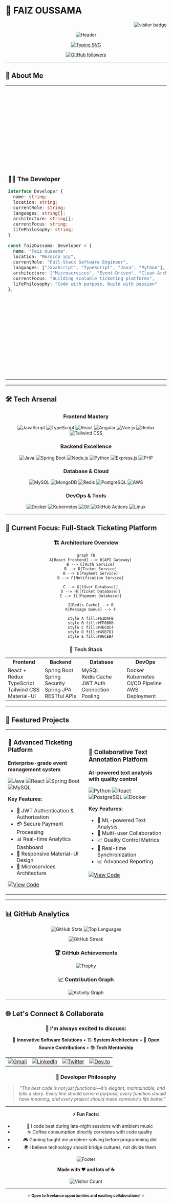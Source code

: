 # 💫 FAIZ OUSSAMA
<p align="right">
  <img src="https://visitor-badge.laobi.icu/badge?page_id=faiz-oussama.faiz-oussama" alt="visitor badge" />
</p>

<div align="center">
  
  ![Header](https://capsule-render.vercel.app/api?type=waving&color=0:667eea,100:764ba2&height=300&section=header&text=FAIZ%20OUSSAMA&fontSize=80&fontColor=fff&animation=fadeIn&fontAlignY=38&desc=Full-Stack%20Developer%20%7C%20Software%20Architect%20%7C%20Digital%20Craftsman&descAlignY=55&descSize=18)
  
  [![Typing SVG](https://readme-typing-svg.herokuapp.com?font=JetBrains+Mono&weight=600&size=28&duration=3000&pause=1000&color=667EEA&center=true&vCenter=true&multiline=false&width=800&height=100&lines=Building+the+Future%2C+One+Line+at+a+Time;Passionate+Full-Stack+Developer+from+Morocco+%F0%9F%87%B2%F0%9F%87%A6;Crafting+Digital+Solutions+That+Matter)](https://git.io/typing-svg)
  
  [![GitHub followers](https://img.shields.io/github/followers/faiz-oussama?style=for-the-badge&color=667eea&labelColor=1e1e2e)](https://github.com/faiz-oussama)
  
</div>

---

## 🚀 About Me

<table>
<tr>
<td width="50%">

### 👨‍💻 The Developer

```typescript
interface Developer {
  name: string;
  location: string;
  currentRole: string;
  languages: string[];
  architecture: string[];
  currentFocus: string;
  lifePhilosophy: string;
}

const faizOussama: Developer = {
  name: "Faiz Oussama",
  location: "Morocco 🇲🇦",
  currentRole: "Full-Stack Software Engineer",
  languages: ["JavaScript", "TypeScript", "Java", "Python"],
  architecture: ["Microservices", "Event-Driven", "Clean Architecture"],
  currentFocus: "Building scalable ticketing platforms",
  lifePhilosophy: "Code with purpose, build with passion"
};
```

</td>
<td width="50%">

### 🎯 What Drives Me

🔥 **Passion:** Creating software that solves real-world problems  
🌱 **Learning:** Always staying ahead of the technology curve  
🤝 **Community:** Contributing to open-source and mentoring developers  
💡 **Innovation:** Turning complex ideas into elegant solutions  
🎨 **Craft:** Writing clean, maintainable, and scalable code  

### 📫 Quick Connect
[![LinkedIn](https://img.shields.io/badge/-LinkedIn-0A66C2?style=flat-square&logo=linkedin&logoColor=white)](https://linkedin.com/in/oussama-faiz)
[![Email](https://img.shields.io/badge/-Email-EA4335?style=flat-square&logo=gmail&logoColor=white)](mailto:faizouss123@gmail.com)
[![Twitter](https://img.shields.io/badge/-Twitter-1DA1F2?style=flat-square&logo=twitter&logoColor=white)](https://twitter.com/faiz_oussama)

</td>
</tr>
</table>

---

## 🛠️ Tech Arsenal

<div align="center">

### Frontend Mastery
![JavaScript](https://img.shields.io/badge/-JavaScript-F7DF1E?style=for-the-badge&logo=javascript&logoColor=black)
![TypeScript](https://img.shields.io/badge/-TypeScript-3178C6?style=for-the-badge&logo=typescript&logoColor=white)
![React](https://img.shields.io/badge/-React-61DAFB?style=for-the-badge&logo=react&logoColor=black)
![Angular](https://img.shields.io/badge/-Angular-DD0031?style=for-the-badge&logo=angular&logoColor=white)
![Vue.js](https://img.shields.io/badge/-Vue.js-4FC08D?style=for-the-badge&logo=vue.js&logoColor=white)
![Redux](https://img.shields.io/badge/-Redux-764ABC?style=for-the-badge&logo=redux&logoColor=white)
![Tailwind CSS](https://img.shields.io/badge/-Tailwind_CSS-38B2AC?style=for-the-badge&logo=tailwind-css&logoColor=white)

### Backend Excellence
![Java](https://img.shields.io/badge/-Java-007396?style=for-the-badge&logo=java&logoColor=white)
![Spring Boot](https://img.shields.io/badge/-Spring_Boot-6DB33F?style=for-the-badge&logo=spring-boot&logoColor=white)
![Node.js](https://img.shields.io/badge/-Node.js-339933?style=for-the-badge&logo=node.js&logoColor=white)
![Python](https://img.shields.io/badge/-Python-3776AB?style=for-the-badge&logo=python&logoColor=white)
![Express.js](https://img.shields.io/badge/-Express.js-000000?style=for-the-badge&logo=express&logoColor=white)
![PHP](https://img.shields.io/badge/-PHP-777BB4?style=for-the-badge&logo=php&logoColor=white)

### Database & Cloud
![MySQL](https://img.shields.io/badge/-MySQL-4479A1?style=for-the-badge&logo=mysql&logoColor=white)
![MongoDB](https://img.shields.io/badge/-MongoDB-47A248?style=for-the-badge&logo=mongodb&logoColor=white)
![Redis](https://img.shields.io/badge/-Redis-DC382D?style=for-the-badge&logo=redis&logoColor=white)
![PostgreSQL](https://img.shields.io/badge/-PostgreSQL-336791?style=for-the-badge&logo=postgresql&logoColor=white)
![AWS](https://img.shields.io/badge/-AWS-232F3E?style=for-the-badge&logo=amazon-aws&logoColor=white)

### DevOps & Tools
![Docker](https://img.shields.io/badge/-Docker-2496ED?style=for-the-badge&logo=docker&logoColor=white)
![Kubernetes](https://img.shields.io/badge/-Kubernetes-326CE5?style=for-the-badge&logo=kubernetes&logoColor=white)
![Git](https://img.shields.io/badge/-Git-F05032?style=for-the-badge&logo=git&logoColor=white)
![GitHub Actions](https://img.shields.io/badge/-GitHub_Actions-2088FF?style=for-the-badge&logo=github-actions&logoColor=white)
![Linux](https://img.shields.io/badge/-Linux-FCC624?style=for-the-badge&logo=linux&logoColor=black)

</div>

---

## 🎯 Current Focus: Full-Stack Ticketing Platform

<div align="center">

### 🏗️ Architecture Overview

```mermaid
graph TB
    A[React Frontend] --> B[API Gateway]
    B --> C[Auth Service]
    B --> D[Ticket Service]
    B --> E[Payment Service]
    B --> F[Notification Service]
    
    C --> G[(User Database)]
    D --> H[(Ticket Database)]
    E --> I[(Payment Database)]
    
    J[Redis Cache] --> B
    K[Message Queue] --> F
    
    style A fill:#61DAFB
    style B fill:#FF6B6B
    style C fill:#4ECDC4
    style D fill:#45B7D1
    style E fill:#96CEB4
```

### 🔧 Tech Stack
<table align="center">
<tr>
<td align="center"><strong>Frontend</strong></td>
<td align="center"><strong>Backend</strong></td>
<td align="center"><strong>Database</strong></td>
<td align="center"><strong>DevOps</strong></td>
</tr>
<tr>
<td>React + Redux<br/>TypeScript<br/>Tailwind CSS<br/>Material-UI</td>
<td>Spring Boot<br/>Spring Security<br/>Spring JPA<br/>RESTful APIs</td>
<td>MySQL<br/>Redis Cache<br/>JWT Auth<br/>Connection Pooling</td>
<td>Docker<br/>Kubernetes<br/>CI/CD Pipeline<br/>AWS Deployment</td>
</tr>
</table>

</div>

---

## 🌟 Featured Projects

<div align="center">

<table>
<tr>
<td width="50%">

### 🎫 Advanced Ticketing Platform
**Enterprise-grade event management system**

![Java](https://img.shields.io/badge/-Java-007396?style=flat-square&logo=java&logoColor=white)
![React](https://img.shields.io/badge/-React-61DAFB?style=flat-square&logo=react&logoColor=black)
![Spring Boot](https://img.shields.io/badge/-Spring_Boot-6DB33F?style=flat-square&logo=spring-boot&logoColor=white)
![MySQL](https://img.shields.io/badge/-MySQL-4479A1?style=flat-square&logo=mysql&logoColor=white)

**Key Features:**
- 🔐 JWT Authentication & Authorization
- 💳 Secure Payment Processing
- 📊 Real-time Analytics Dashboard
- 🎨 Responsive Material-UI Design
- 🚀 Microservices Architecture

[![View Code](https://img.shields.io/badge/-View_Code-181717?style=flat-square&logo=github&logoColor=white)](https://github.com/faiz-oussama)

</td>
<td width="50%">

### 📝 Collaborative Text Annotation Platform
**AI-powered text analysis with quality control**

![Python](https://img.shields.io/badge/-Python-3776AB?style=flat-square&logo=python&logoColor=white)
![React](https://img.shields.io/badge/-React-61DAFB?style=flat-square&logo=react&logoColor=black)
![PostgreSQL](https://img.shields.io/badge/-PostgreSQL-336791?style=flat-square&logo=postgresql&logoColor=white)
![Docker](https://img.shields.io/badge/-Docker-2496ED?style=flat-square&logo=docker&logoColor=white)

**Key Features:**
- 🤖 ML-powered Text Analysis
- 👥 Multi-user Collaboration
- 📈 Quality Control Metrics
- 🔄 Real-time Synchronization
- 📊 Advanced Reporting

[![View Code](https://img.shields.io/badge/-View_Code-181717?style=flat-square&logo=github&logoColor=white)](https://github.com/faiz-oussama/Collaborative-Text-Annotation-Platform-with-Quality-Control)

</td>
</tr>
</table>

</div>

---

## 📊 GitHub Analytics

<div align="center">

![GitHub Stats](https://github-readme-stats.vercel.app/api?username=faiz-oussama&show_icons=true&theme=tokyonight&hide_border=true&count_private=true&include_all_commits=true)
![Top Languages](https://github-readme-stats.vercel.app/api/top-langs/?username=faiz-oussama&theme=tokyonight&hide_border=true&layout=compact&card_width=445)

![GitHub Streak](https://github-readme-streak-stats.herokuapp.com/?user=faiz-oussama&theme=tokyonight&hide_border=true)

### 🏆 GitHub Achievements
![Trophy](https://github-profile-trophy.vercel.app/?username=faiz-oussama&theme=tokyonight&no-frame=true&column=4&margin-w=15&margin-h=15)

### 📈 Contribution Graph
![Activity Graph](https://github-readme-activity-graph.vercel.app/graph?username=faiz-oussama&bg_color=1a1b27&color=70a5fd&line=70a5fd&point=bf91f3&area=true&hide_border=true)

</div>

---

## 🌐 Let's Connect & Collaborate

<div align="center">

### 💬 I'm always excited to discuss:
🚀 **Innovative Software Solutions** • 🏗️ **System Architecture** • 🤝 **Open Source Contributions** • 📚 **Tech Mentorship**

<table>
<tr>
<td align="center">
<a href="mailto:faizouss123@gmail.com">
<img src="https://img.shields.io/badge/Gmail-D14836?style=for-the-badge&logo=gmail&logoColor=white" alt="Gmail"/>
</a>
</td>
<td align="center">
<a href="https://linkedin.com/in/oussama-faiz">
<img src="https://img.shields.io/badge/LinkedIn-0077B5?style=for-the-badge&logo=linkedin&logoColor=white" alt="LinkedIn"/>
</a>
</td>
<td align="center">
<a href="https://twitter.com/faiz_oussama">
<img src="https://img.shields.io/badge/Twitter-1DA1F2?style=for-the-badge&logo=twitter&logoColor=white" alt="Twitter"/>
</a>
</td>
<td align="center">
<a href="https://dev.to/faizoussama">
<img src="https://img.shields.io/badge/dev.to-0A0A0A?style=for-the-badge&logo=devdotto&logoColor=white" alt="Dev.to"/>
</a>
</td>
</tr>
</table>

### 💭 Developer Philosophy

> *"The best code is not just functional—it's elegant, maintainable, and tells a story. Every line should serve a purpose, every function should have meaning, and every project should make someone's life better."*

---

**⚡ Fun Facts:**
- 🌙 I code best during late-night sessions with ambient music
- ☕ Coffee consumption directly correlates with code quality
- 🎮 Gaming taught me problem-solving before programming did
- 🌍 I believe technology should bridge cultures, not divide them

</div>

<div align="center">
  
  ![Footer](https://capsule-render.vercel.app/api?type=waving&color=0:667eea,100:764ba2&height=120&section=footer&animation=fadeIn)
  
  **Made with ❤️ and lots of ☕**
  
  ![Visitor Count](https://profile-counter.glitch.me/faiz-oussama/count.svg)
  
</div>

---

<div align="center">
  <sub>🔥 <strong>Open to freelance opportunities and exciting collaborations!</strong> 🔥</sub>
</div>

